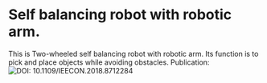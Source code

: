 # Self balancing robot with robotic arm.
This is Two-wheeled self balancing robot with robotic arm. Its function is to pick and place objects while avoiding obstacles.
Publication: ![DOI: 10.1109/IEECON.2018.8712284](https://ieeexplore.ieee.org/document/8712284)
